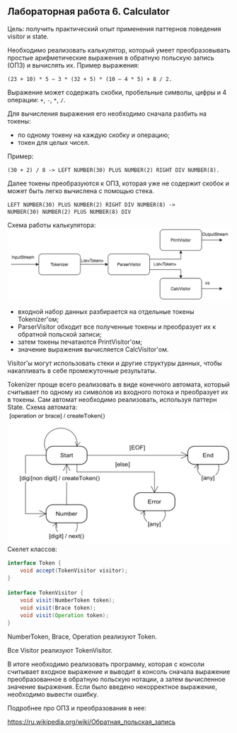 ## Лабораторная работа 6. Calculator

Цель: получить практический опыт применения паттернов поведения visitor и state.

Необходимо реализовать калькулятор, который умеет преобразовывать простые арифметические выражения в обратную польскую
запись (ОПЗ) и вычислять их. Пример выражения:

```
(23 + 10) * 5 – 3 * (32 + 5) * (10 – 4 * 5) + 8 / 2.
```

Выражение может содержать скобки, пробельные символы, цифры и 4 операции: ``+``, ``-``, ``*``, ``/``.

Для вычисления выражения его необходимо сначала разбить на токены:

+ по одному токену на каждую скобку и операцию;
+ токен для целых чисел.

Пример:

```
(30 + 2) / 8 -> LEFT NUMBER(30) PLUS NUMBER(2) RIGHT DIV NUMBER(8).
```

Далее токены преобразуются к ОПЗ, которая уже не содержит скобок и может быть легко вычислена с помощью стека.

```
LEFT NUMBER(30) PLUS NUMBER(2) RIGHT DIV NUMBER(8) ->
NUMBER(30) NUMBER(2) PLUS NUMBER(8) DIV
```

Схема работы калькулятора:
![](pictures/Scheme_of_the_calculator.png)

+ входной набор данных разбирается на отдельные токены Tokenizer'ом;
+ ParserVisitor обходит все полученные токены и преобразует их к обратной польской записи;
+ затем токены печатаются PrintVisitor'ом;
+ значение выражения вычисляется СalcVisitor'ом.

Visitor'ы могут использовать стеки и другие структуры данных, чтобы накапливать в себе промежуточные результаты.

Tokenizer проще всего реализовать в виде конечного автомата, который считывает по одному из символов из входного потока
и преобразует их в токены. Сам автомат необходимо реализовать, используя паттерн State. Схема автомата:
![](pictures/Scheme_of_the_machine.png)
Скелет классов:

```java
interface Token {
    void accept(TokenVisitor visitor);
}

interface TokenVisitor {
    void visit(NumberToken token);
    void visit(Brace token);
    void visit(Operation token);
}
```

NumberToken, Brace, Operation реализуют Token. 

Все Visitor реализуют TokenVisitor. 

В итоге необходимо реализовать программу, которая с консоли считывает входное выражение и выводит в консоль сначала выражение преобразованное в
обратную польскую нотации, а затем вычисленное значение выражения. Если было введено некорректное выражение, необходимо
вывести ошибку. 

Подробнее про ОПЗ и преобразования в нее:

https://ru.wikipedia.org/wiki/Обратная_польская_запись
